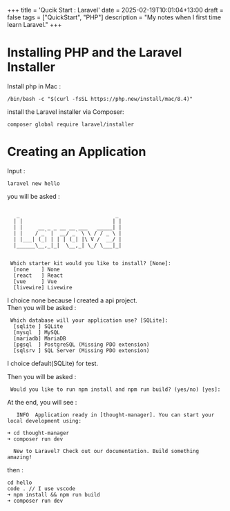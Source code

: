 +++
title = 'Qucik Start : Laravel'
date = 2025-02-19T10:01:04+13:00
draft = false
tags = ["QuickStart", "PHP"]
description = "My notes when I first time learn Laravel."
+++

# Installing PHP and the Laravel Installer

Install php in Mac :  
```
/bin/bash -c "$(curl -fsSL https://php.new/install/mac/8.4)"
```

install the Laravel installer via Composer:  
```
composer global require laravel/installer
```

# Creating an Application
Input :  
```
laravel new hello
```
you will be asked :  
```

   _                               _
  | |                             | |
  | |     __ _ _ __ __ ___   _____| |
  | |    / _` |  __/ _` \ \ / / _ \ |
  | |___| (_| | | | (_| |\ V /  __/ |
  |______\__,_|_|  \__,_| \_/ \___|_|


 Which starter kit would you like to install? [None]:
  [none    ] None
  [react   ] React
  [vue     ] Vue
  [livewire] Livewire
```
I choice none because I created a api project.  
Then you will be asked :  
```
 Which database will your application use? [SQLite]:
  [sqlite ] SQLite
  [mysql  ] MySQL
  [mariadb] MariaDB
  [pgsql  ] PostgreSQL (Missing PDO extension)
  [sqlsrv ] SQL Server (Missing PDO extension)
```
I choice default(SQLite) for test.  

Then you will be asked :  
```
 Would you like to run npm install and npm run build? (yes/no) [yes]:
```
At the end, you will see :  
```
   INFO  Application ready in [thought-manager]. You can start your local development using:

➜ cd thought-manager
➜ composer run dev

  New to Laravel? Check out our documentation. Build something amazing!
```

then :  
```
cd hello
code . // I use vscode 
➜ npm install && npm run build
➜ composer run dev
```



